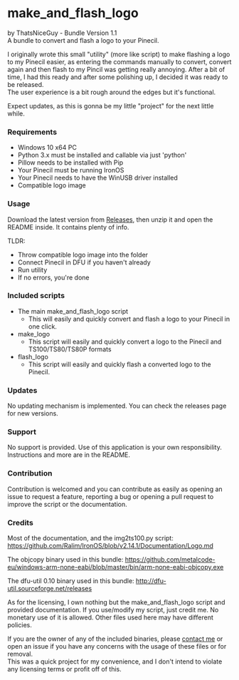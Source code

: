 # make_and_flash_logo
by ThatsNiceGuy - Bundle Version 1.1\
A bundle to convert and flash a logo to your Pinecil.

I originally wrote this small "utility" (more like script) to make flashing a logo to my Pinecil easier, as entering the commands manually to convert, convert again and then flash to my Pincil was getting really annoying. After a bit of time, I had this ready and after some polishing up, I decided it was ready to be released.\
The user experience is a bit rough around the edges but it's functional.

Expect updates, as this is gonna be my little "project" for the next little while.

### Requirements
- Windows 10 x64 PC
- Python 3.x must be installed and callable via just 'python'
- Pillow needs to be installed with Pip
- Your Pinecil must be running IronOS
- Your Pinecil needs to have the WinUSB driver installed
- Compatible logo image

### Usage
Download the latest version from [Releases](https://github.com/ThatsNiceGuy/make_and_flash_logo/releases), then unzip it and open the README inside. It contains plenty of info.

TLDR:
- Throw compatible logo image into the folder
- Connect Pinecil in DFU if you haven't already
- Run utility
- If no errors, you're done

### Included scripts
- The main make_and_flash_logo script
  - This will easily and quickly convert and flash a logo to your Pinecil in one click.
- make_logo
  - This script will easily and quickly convert a logo to the Pinecil and TS100/TS80/TS80P formats
- flash_logo 
  - This script will easily and quickly flash a converted logo to the Pinecil.

### Updates
No updating mechanism is implemented. You can check the releases page for new versions.

### Support
No support is provided. Use of this application is your own responsibility.\
Instructions and more are in the README.

### Contribution
Contribution is welcomed and you can contribute as easily as opening an issue to request a feature, reporting a bug or opening a pull request to improve the script or the documentation.

### Credits
Most of the documentation, and the img2ts100.py script:
https://github.com/Ralim/IronOS/blob/v2.14.1/Documentation/Logo.md

The objcopy binary used in this bundle:
https://github.com/metalcode-eu/windows-arm-none-eabi/blob/master/bin/arm-none-eabi-objcopy.exe

The dfu-util 0.10 binary used in this bundle:
http://dfu-util.sourceforge.net/releases

As for the licensing, I own nothing but the make_and_flash_logo script and provided documentation. If you use/modify my script, just credit me. No monetary use of it is allowed. Other files used here may have different policies.

If you are the owner of any of the included binaries, please [contact me](https://github.com/ThatsNiceGuy/ThatsNiceGuy#contact) or open an issue if you have any concerns with the usage of these files or for removal.\
This was a quick project for my convenience, and I don't intend to violate any licensing terms or profit off of this.
